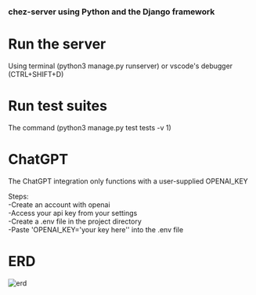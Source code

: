 ### chez-server using Python and the Django framework

# Run the server 
Using terminal (python3 manage.py runserver) or vscode's debugger (CTRL+SHIFT+D)

# Run test suites 
The command (python3 manage.py test tests -v 1)

# ChatGPT
The ChatGPT integration only functions with a user-supplied OPENAI_KEY

Steps:<br>
  -Create an account with openai <br>
  -Access your api key from your settings<br>
  -Create a .env file in the project directory<br>
  -Paste 'OPENAI_KEY='your key here'' into the .env file<br>

# ERD
![erd](https://user-images.githubusercontent.com/113314343/227345881-659c91d2-aefb-44b7-984e-1e5e4cd63c1b.JPG)
